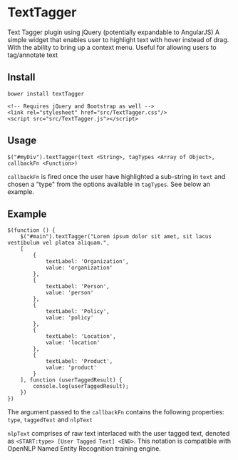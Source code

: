 # TextTagger

Text Tagger plugin using jQuery (potentially expandable to AngularJS) A simple widget that enables user to highlight text with hover instead of drag. With the ability to bring up a context menu. Useful for allowing users to tag/annotate text

## Install

    bower install textTagger
    
    <!-- Requires jQuery and Bootstrap as well -->
    <link rel="stylesheet" href="src/TextTagger.css"/>
    <script src="src/TextTagger.js"></script>

## Usage

    $("#myDiv").textTagger(text <String>, tagTypes <Array of Object>, callbackFn <Function>)

`callbackFn` is fired once the user have highlighted a sub-string in `text` and chosen a "type" from the options available in `tagTypes`. See below an example.

## Example
    $(function () {
        $("#main").textTagger("Lorem ipsum dolor sit amet, sit lacus vestibulum vel platea aliquam.",
        [
            {
                textLabel: 'Organization',
                value: 'organization'
            },
            {
                textLabel: 'Person',
                value: 'person'
            },
            {
                textLabel: 'Policy',
                value: 'policy'
            },
            {
                textLabel: 'Location',
                value: 'location'
            },
            {
                textLabel: 'Product',
                value: 'product'
            }
        ], function (userTaggedResult) {
            console.log(userTaggedResult);
        })
    })

The argument passed to the `callbackFn` contains the following properties: `type`, `taggedText` and `nlpText`

`nlpText` comprises of raw text interlaced with the user tagged text, denoted as `<START:type> [User Tagged Text] <END>`. This notation is compatible with OpenNLP Named Entity Recognition training engine.


